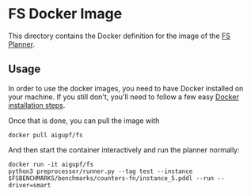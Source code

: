 # FS Docker Image

This directory contains the Docker definition for the image of the [FS Planner](https://github.com/aig-upf/fs).



## Usage
In order to use the docker images, you need to have Docker installed on your machine.
If you still don't, you'll need to follow a few easy [Docker installation steps](https://docs.docker.com/engine/installation).

Once that is done, you can pull the image with

```shell
docker pull aigupf/fs
```

And then start the container interactively and run the planner normally:

```shell
docker run -it aigupf/fs
python3 preprocessor/runner.py --tag test --instance $FSBENCHMARKS/benchmarks/counters-fn/instance_5.pddl --run --driver=smart
```
